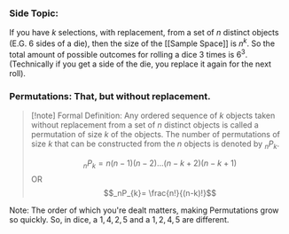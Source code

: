 ### Side Topic:
If you have $k$ selections, with replacement, from a set of $n$ distinct objects (E.G. 6 sides of a die), then the size of the [[Sample Space]] is $n^k$. So the total amount of possible outcomes for rolling a dice 3 times is $6^3$. (Technically if you get a side of the die, you replace it again for the next roll).

### Permutations: That, but without replacement. 
> [!note] Formal Definition:
> Any ordered sequence of $k$ objects taken without replacement from a set of $n$ distinct objects is called a permutation of size $k$ of the objects. The number of permutations of size $k$ that can be constructed from the $n$ objects is denoted by $_nP_k$.
>
> $$_nP_k = n(n-1)(n-2)...(n-k+2)(n-k+1)$$ OR
> $$_nP_{k}= \frac{n!}{(n-k)!}$$


Note: The order of which you're dealt matters, making Permutations grow so quickly. So, in dice, a $1,4,2,5$ and a $1,2,4,5$ are different. 


